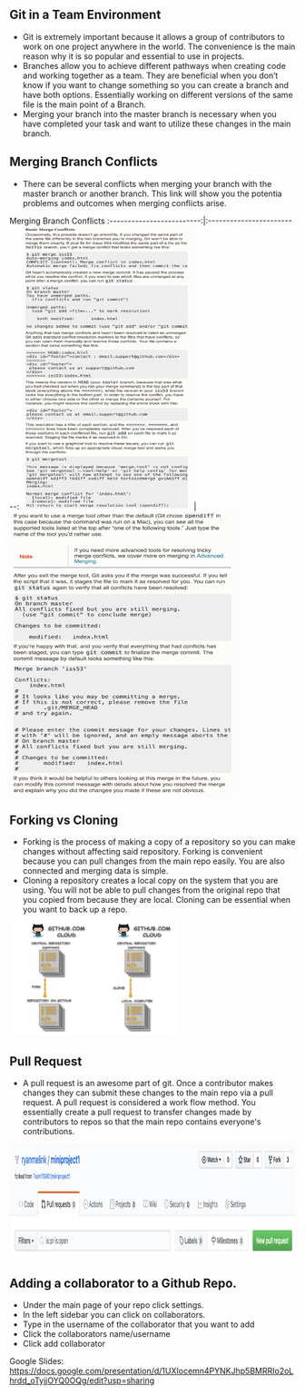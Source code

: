 ## Git in a Team Environment
- Git is extremely important because it allows a group of contributors to work on one project anywhere in the world. The convenience is the main reason why it is so popular and essential to use in projects.  
- Branches allow you to achieve different pathways when creating code and working together as a team. They are beneficial when you don’t know if you want to change  something so you can create a branch and have both options. Essentially working on different versions of the same file is the main point of a Branch.
- Merging your branch into the master branch is necessary when you have completed your task and want to utilize these changes in the main branch. 

## Merging Branch Conflicts
- There can be several conflicts when merging your branch with the master branch or another branch. This link will show you the potentia problems and outcomes when merging conflicts arise.  

Merging Branch Conflicts
:-------------------------:|:-------------------------:
<img src="/Images/Tutorial Section 6 - 2.png" width=300 height=500>  |  <img src="/Images/Tutorial Section 6.png" width=400 height=500>

## Forking vs Cloning
- Forking is the process of making a copy of a repository so you can make changes without affecting said repository. Forking is convenient because you can pull changes from the main repo easily. You are also connected and merging data is simple. 
- Cloning a repository creates a local copy on the system that you are using. You will not be able to pull changes from the original repo that you copied from because they are local. Cloning can be essential when you want to back up a repo. 

<img src="/Images/Difference-between-Git-Clone-and-Git-Fork.png" width=300 height=200>

## Pull Request 
- A pull request is an awesome part of git. Once a contributor makes changes they can submit these changes to the main repo via a pull request. A pull request is considered a work flow method. You essentially create a pull request to transfer changes made by contributors to repos so that the main repo contains everyone's contributions. 

<img src="/Images/pullrequest1.png" width=1000 height=200>

## Adding a collaborator to a Github Repo.
- Under the main page of your repo click settings.
- In the left sidebar you can click on collaborators. 
- Type in the username of the collaborator that you want to add
- Click the collaborators name/username 
- Click add collaborator












Google Slides:
https://docs.google.com/presentation/d/1UXIocemn4PYNKJhp5BMRRIo2oLhrdd_oTyjjOYQ0OQg/edit?usp=sharing


